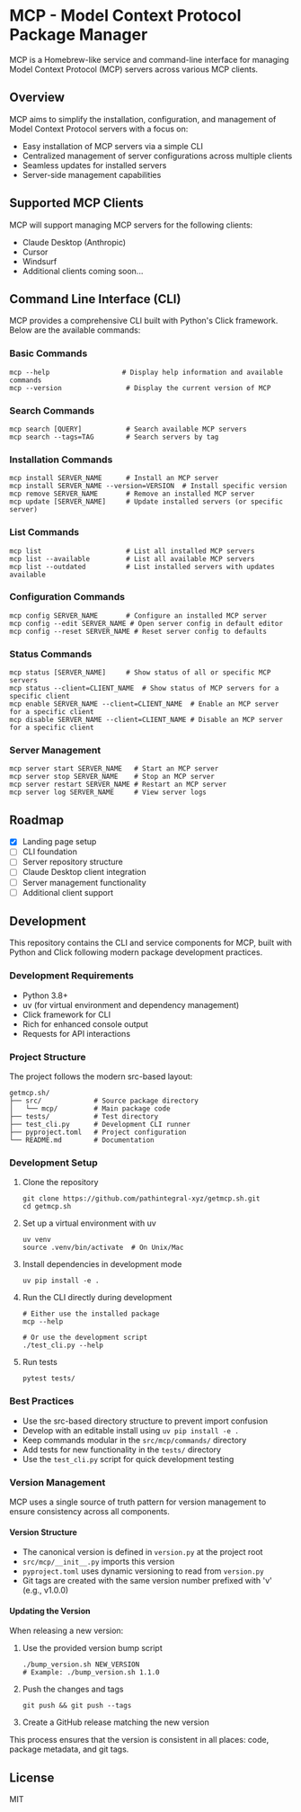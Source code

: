 # MCP - Model Context Protocol Package Manager

MCP is a Homebrew-like service and command-line interface for managing Model Context Protocol (MCP) servers across various MCP clients.

## Overview

MCP aims to simplify the installation, configuration, and management of Model Context Protocol servers with a focus on:

- Easy installation of MCP servers via a simple CLI
- Centralized management of server configurations across multiple clients
- Seamless updates for installed servers
- Server-side management capabilities

## Supported MCP Clients

MCP will support managing MCP servers for the following clients:

- Claude Desktop (Anthropic)
- Cursor
- Windsurf
- Additional clients coming soon...

## Command Line Interface (CLI)

MCP provides a comprehensive CLI built with Python's Click framework. Below are the available commands:

### Basic Commands

```
mcp --help                  # Display help information and available commands
mcp --version                # Display the current version of MCP
```

### Search Commands

```
mcp search [QUERY]           # Search available MCP servers
mcp search --tags=TAG        # Search servers by tag
```

### Installation Commands

```
mcp install SERVER_NAME      # Install an MCP server
mcp install SERVER_NAME --version=VERSION  # Install specific version
mcp remove SERVER_NAME       # Remove an installed MCP server
mcp update [SERVER_NAME]     # Update installed servers (or specific server)
```

### List Commands

```
mcp list                     # List all installed MCP servers
mcp list --available         # List all available MCP servers
mcp list --outdated          # List installed servers with updates available
```

### Configuration Commands

```
mcp config SERVER_NAME       # Configure an installed MCP server
mcp config --edit SERVER_NAME # Open server config in default editor
mcp config --reset SERVER_NAME # Reset server config to defaults
```

### Status Commands

```
mcp status [SERVER_NAME]     # Show status of all or specific MCP servers
mcp status --client=CLIENT_NAME  # Show status of MCP servers for a specific client
mcp enable SERVER_NAME --client=CLIENT_NAME  # Enable an MCP server for a specific client
mcp disable SERVER_NAME --client=CLIENT_NAME # Disable an MCP server for a specific client
```

### Server Management

```
mcp server start SERVER_NAME   # Start an MCP server
mcp server stop SERVER_NAME    # Stop an MCP server
mcp server restart SERVER_NAME # Restart an MCP server
mcp server log SERVER_NAME     # View server logs
```

## Roadmap

- [x] Landing page setup
- [ ] CLI foundation
- [ ] Server repository structure
- [ ] Claude Desktop client integration
- [ ] Server management functionality
- [ ] Additional client support

## Development

This repository contains the CLI and service components for MCP, built with Python and Click following modern package development practices.

### Development Requirements

- Python 3.8+
- uv (for virtual environment and dependency management)
- Click framework for CLI
- Rich for enhanced console output
- Requests for API interactions

### Project Structure

The project follows the modern src-based layout:

```
getmcp.sh/
├── src/             # Source package directory
│   └── mcp/         # Main package code
├── tests/           # Test directory
├── test_cli.py      # Development CLI runner
├── pyproject.toml   # Project configuration
└── README.md        # Documentation
```

### Development Setup

1. Clone the repository
   ```
   git clone https://github.com/pathintegral-xyz/getmcp.sh.git
   cd getmcp.sh
   ```

2. Set up a virtual environment with uv
   ```
   uv venv
   source .venv/bin/activate  # On Unix/Mac
   ```

3. Install dependencies in development mode
   ```
   uv pip install -e .
   ```

4. Run the CLI directly during development
   ```
   # Either use the installed package
   mcp --help
   
   # Or use the development script
   ./test_cli.py --help
   ```

5. Run tests
   ```
   pytest tests/
   ```

### Best Practices

- Use the src-based directory structure to prevent import confusion
- Develop with an editable install using `uv pip install -e .`
- Keep commands modular in the `src/mcp/commands/` directory
- Add tests for new functionality in the `tests/` directory
- Use the `test_cli.py` script for quick development testing


### Version Management

MCP uses a single source of truth pattern for version management to ensure consistency across all components.

#### Version Structure

- The canonical version is defined in `version.py` at the project root
- `src/mcp/__init__.py` imports this version
- `pyproject.toml` uses dynamic versioning to read from `version.py`
- Git tags are created with the same version number prefixed with 'v' (e.g., v1.0.0)

#### Updating the Version

When releasing a new version:

1. Use the provided version bump script
   ```
   ./bump_version.sh NEW_VERSION
   # Example: ./bump_version.sh 1.1.0
   ```

2. Push the changes and tags
   ```
   git push && git push --tags
   ```

3. Create a GitHub release matching the new version

This process ensures that the version is consistent in all places: code, package metadata, and git tags.

## License

MIT

